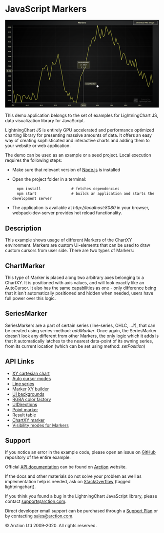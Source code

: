 # JavaScript Markers

![JavaScript Markers](markers.png)

This demo application belongs to the set of examples for LightningChart JS, data visualization library for JavaScript.

LightningChart JS is entirely GPU accelerated and performance optimized charting library for presenting massive amounts of data. It offers an easy way of creating sophisticated and interactive charts and adding them to your website or web application.

The demo can be used as an example or a seed project. Local execution requires the following steps:

- Make sure that relevant version of [Node.js](https://nodejs.org/en/download/) is installed
- Open the project folder in a terminal:

        npm install              # fetches dependencies
        npm start                # builds an application and starts the development server

- The application is available at *http://localhost:8080* in your browser, webpack-dev-server provides hot reload functionality.


## Description

This example shows usage of different Markers of the ChartXY environment.
Markers are custom UI-elements that can be used to draw custom cursors from user side. There are two types of Markers:

## ChartMarker

This type of Marker is placed along two arbitrary axes belonging to a ChartXY. It is positioned with axis values, and will look exactly like an AutoCursor. It also has the same capabilities as one - only difference being that it isn't automatically positioned and hidden when needed, users have full power over this logic.

## SeriesMarker

SeriesMarkers are a part of certain series (line-series, OHLC, ...?), that can be created using series-method: *addMarker*. Once again, the SeriesMarker doesn't look any different from other Markers, the only logic which it adds is that it automatically latches to the nearest data-point of its owning series, from its current location (which can be set using method: *setPosition*)


## API Links

* [XY cartesian chart]
* [Auto cursor modes]
* [Line series]
* [Marker XY builder]
* [UI backgrounds]
* [RGBA color factory]
* [UIDirections]
* [Point marker]
* [Result table]
* [ChartXY marker]
* [Visibility modes for Markers]


## Support

If you notice an error in the example code, please open an issue on [GitHub][0] repository of the entire example.

Official [API documentation][1] can be found on [Arction][2] website.

If the docs and other materials do not solve your problem as well as implementation help is needed, ask on [StackOverflow][3] (tagged lightningchart).

If you think you found a bug in the LightningChart JavaScript library, please contact support@arction.com.

Direct developer email support can be purchased through a [Support Plan][4] or by contacting sales@arction.com.

[0]: https://github.com/Arction/
[1]: https://www.arction.com/lightningchart-js-api-documentation/
[2]: https://www.arction.com
[3]: https://stackoverflow.com/questions/tagged/lightningchart
[4]: https://www.arction.com/support-services/

© Arction Ltd 2009-2020. All rights reserved.


[XY cartesian chart]: https://www.arction.com/lightningchart-js-api-documentation/v3.1.0/classes/chartxy.html
[Auto cursor modes]: https://www.arction.com/lightningchart-js-api-documentation/v3.1.0/enums/autocursormodes.html
[Line series]: https://www.arction.com/lightningchart-js-api-documentation/v3.1.0/classes/lineseries.html
[Marker XY builder]: https://www.arction.com/lightningchart-js-api-documentation/v3.1.0/globals.html#markerbuilders
[UI backgrounds]: https://www.arction.com/lightningchart-js-api-documentation/v3.1.0/globals.html#uibackgrounds
[RGBA color factory]: https://www.arction.com/lightningchart-js-api-documentation/v3.1.0/globals.html#colorrgba
[UIDirections]: https://www.arction.com/lightningchart-js-api-documentation/v3.1.0/enums/uidirections.html
[Point marker]: https://www.arction.com/lightningchart-js-api-documentation/v3.1.0/interfaces/pointmarker.html
[Result table]: https://www.arction.com/lightningchart-js-api-documentation/v3.1.0/interfaces/resulttable.html
[ChartXY marker]: https://www.arction.com/lightningchart-js-api-documentation/v3.1.0/classes/chartmarkerxy.html
[Visibility modes for Markers]: https://www.arction.com/lightningchart-js-api-documentation/v3.1.0/enums/uivisibilitymodes.html

